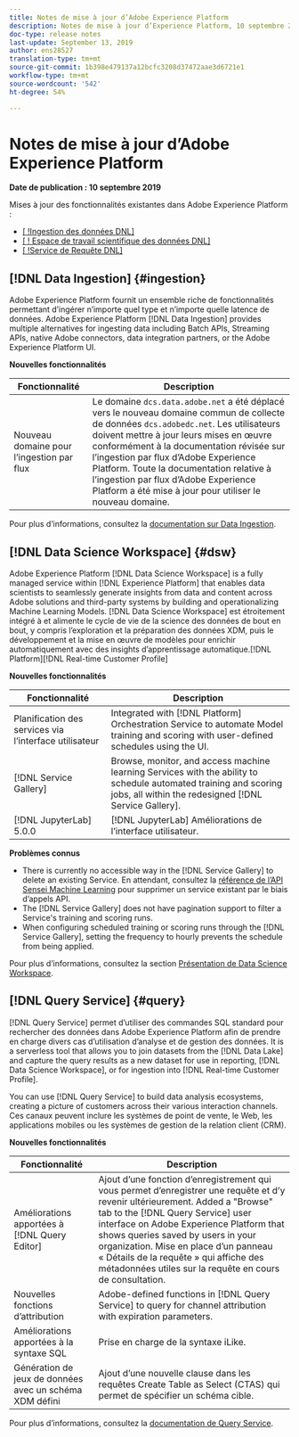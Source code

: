 ```yaml
---
title: Notes de mise à jour d’Adobe Experience Platform
description: Notes de mise à jour d’Experience Platform, 10 septembre 2019
doc-type: release notes
last-update: September 13, 2019
author: ens28527
translation-type: tm+mt
source-git-commit: 1b398e479137a12bcfc3208d37472aae3d6721e1
workflow-type: tm+mt
source-wordcount: '542'
ht-degree: 54%

---
```



# Notes de mise à jour d’Adobe Experience Platform

**Date de publication : 10 septembre 2019**

Mises à jour des fonctionnalités existantes dans Adobe Experience Platform :

* [[ !Ingestion des données DNL]](#ingestion)
* [[ ! Espace de travail scientifique des données DNL]](#dsw)
* [[ !Service de Requête DNL]](#query)

## [!DNL Data Ingestion] {#ingestion}

Adobe Experience Platform fournit un ensemble riche de fonctionnalités permettant d’ingérer n’importe quel type et n’importe quelle latence de données. Adobe Experience Platform [!DNL Data Ingestion] provides multiple alternatives for ingesting data including Batch APIs, Streaming APIs, native Adobe connectors, data integration partners, or the Adobe Experience Platform UI.

**Nouvelles fonctionnalités**

| Fonctionnalité | Description |
| ----------- | ---------- |
| Nouveau domaine pour l’ingestion par flux | Le domaine `dcs.data.adobe.net` a été déplacé vers le nouveau domaine commun de collecte de données `dcs.adobedc.net`. Les utilisateurs doivent mettre à jour leurs mises en œuvre conformément à la documentation révisée sur l’ingestion par flux d’Adobe Experience Platform. Toute la documentation relative à l’ingestion par flux d’Adobe Experience Platform a été mise à jour pour utiliser le nouveau domaine. |

Pour plus d’informations, consultez la [documentation sur Data Ingestion](../../ingestion/home.md).

## [!DNL Data Science Workspace] {#dsw}

Adobe Experience Platform [!DNL Data Science Workspace] is a fully managed service within [!DNL Experience Platform] that enables data scientists to seamlessly generate insights from data and content across Adobe solutions and third-party systems by building and operationalizing Machine Learning Models. [!DNL Data Science Workspace] est étroitement intégré à et alimente le cycle de vie de la science des données de bout en bout, y compris l’exploration et la préparation des données XDM, puis le développement et la mise en œuvre de modèles pour enrichir automatiquement avec des insights d’apprentissage automatique.[!DNL Platform][!DNL Real-time Customer Profile]

**Nouvelles fonctionnalités**

| Fonctionnalité | Description |
| -----------| ---------- |
| Planification des services via l’interface utilisateur | Integrated with [!DNL Platform] Orchestration Service to automate Model training and scoring with user-defined schedules using the UI. |
| [!DNL Service Gallery] | Browse, monitor, and access machine learning Services with the ability to schedule automated training and scoring jobs, all within the redesigned [!DNL Service Gallery]. |
| [!DNL JupyterLab] 5.0.0 | [!DNL JupyterLab] Améliorations de l’interface utilisateur. |

**Problèmes connus**

* There is currently no accessible way in the [!DNL Service Gallery] to delete an existing Service. En attendant, consultez la [référence de l’API Sensei Machine Learning](https://www.adobe.io/apis/experienceplatform/home/api-reference.html#!acpdr/swagger-specs/sensei-ml-api.yaml) pour supprimer un service existant par le biais d’appels API.
* The [!DNL Service Gallery] does not have pagination support to filter a Service&#39;s training and scoring runs.
* When configuring scheduled training or scoring runs through the [!DNL Service Gallery], setting the frequency to hourly prevents the schedule from being applied.

Pour plus d’informations, consultez la section [Présentation de Data Science Workspace](../../data-science-workspace/home.md).

## [!DNL Query Service] {#query}

[!DNL Query Service] permet d’utiliser des commandes SQL standard pour rechercher des données dans Adobe Experience Platform afin de prendre en charge divers cas d’utilisation d’analyse et de gestion des données. It is a serverless tool that allows you to join datasets from the [!DNL Data Lake] and capture the query results as a new dataset for use in reporting, [!DNL Data Science Workspace], or for ingestion into [!DNL Real-time Customer Profile].

You can use [!DNL Query Service] to build data analysis ecosystems, creating a picture of customers across their various interaction channels. Ces canaux peuvent inclure les systèmes de point de vente, le Web, les applications mobiles ou les systèmes de gestion de la relation client (CRM).

**Nouvelles fonctionnalités**

| Fonctionnalité | Description |
| -----------| ---------- |
| Améliorations apportées à [!DNL Query Editor] | Ajout d’une fonction d’enregistrement qui vous permet d’enregistrer une requête et d’y revenir ultérieurement. Added a &quot;Browse&quot; tab to the [!DNL Query Service] user interface on Adobe Experience Platform that shows queries saved by users in your organization. Mise en place d’un panneau « Détails de la requête » qui affiche des métadonnées utiles sur la requête en cours de consultation. |
| Nouvelles fonctions d’attribution | Adobe-defined functions in [!DNL Query Service] to query for channel attribution with expiration parameters. |
| Améliorations apportées à la syntaxe SQL | Prise en charge de la syntaxe iLike. |
| Génération de jeux de données avec un schéma XDM défini | Ajout d’une nouvelle clause dans les requêtes Create Table as Select (CTAS) qui permet de spécifier un schéma cible. |

Pour plus d’informations, consultez la [documentation de Query Service](../../query-service/home.md).